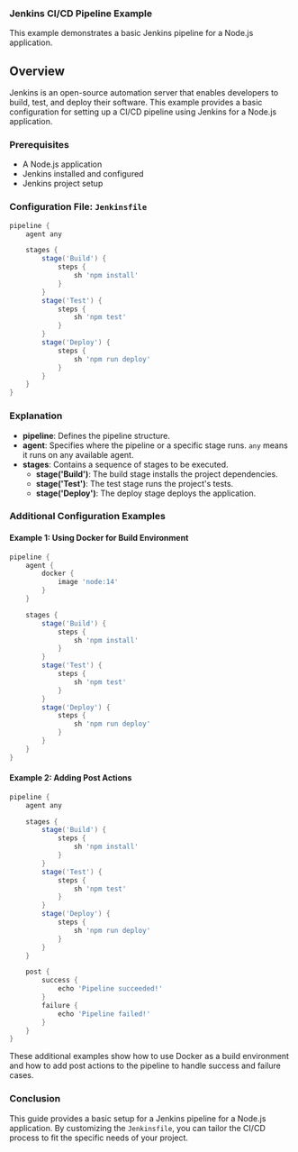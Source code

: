 ### Jenkins CI/CD Pipeline Example

This example demonstrates a basic Jenkins pipeline for a Node.js application.

## Overview

Jenkins is an open-source automation server that enables developers to build, test, and deploy their software. This example provides a basic configuration for setting up a CI/CD pipeline using Jenkins for a Node.js application. 

### Prerequisites

- A Node.js application
- Jenkins installed and configured
- Jenkins project setup

### Configuration File: `Jenkinsfile`

```groovy
pipeline {
    agent any

    stages {
        stage('Build') {
            steps {
                sh 'npm install'
            }
        }
        stage('Test') {
            steps {
                sh 'npm test'
            }
        }
        stage('Deploy') {
            steps {
                sh 'npm run deploy'
            }
        }
    }
}
```

### Explanation

- **pipeline**: Defines the pipeline structure.
- **agent**: Specifies where the pipeline or a specific stage runs. `any` means it runs on any available agent.
- **stages**: Contains a sequence of stages to be executed.
  - **stage('Build')**: The build stage installs the project dependencies.
  - **stage('Test')**: The test stage runs the project's tests.
  - **stage('Deploy')**: The deploy stage deploys the application.

### Additional Configuration Examples

#### Example 1: Using Docker for Build Environment

```groovy
pipeline {
    agent {
        docker {
            image 'node:14'
        }
    }

    stages {
        stage('Build') {
            steps {
                sh 'npm install'
            }
        }
        stage('Test') {
            steps {
                sh 'npm test'
            }
        }
        stage('Deploy') {
            steps {
                sh 'npm run deploy'
            }
        }
    }
}
```

#### Example 2: Adding Post Actions

```groovy
pipeline {
    agent any

    stages {
        stage('Build') {
            steps {
                sh 'npm install'
            }
        }
        stage('Test') {
            steps {
                sh 'npm test'
            }
        }
        stage('Deploy') {
            steps {
                sh 'npm run deploy'
            }
        }
    }

    post {
        success {
            echo 'Pipeline succeeded!'
        }
        failure {
            echo 'Pipeline failed!'
        }
    }
}
```

These additional examples show how to use Docker as a build environment and how to add post actions to the pipeline to handle success and failure cases.

### Conclusion

This guide provides a basic setup for a Jenkins pipeline for a Node.js application. By customizing the `Jenkinsfile`, you can tailor the CI/CD process to fit the specific needs of your project.
